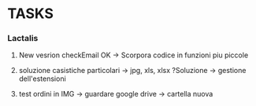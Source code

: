 # TASKS  

### Lactalis
1. New vesrion checkEmail
    OK -> Scorpora codice in funzioni piu piccole

2. soluzione casistiche particolari -> jpg, xls, xlsx
        ?Soluzione -> gestione dell'estensioni

3. test ordini in IMG -> guardare google drive -> cartella nuova
